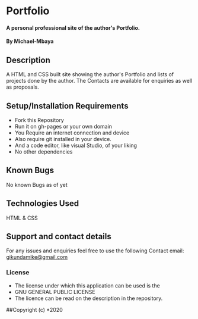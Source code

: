 # Portfolio

#### A personal professional site of the author's Portfolio.

#### By **Michael-Mbaya**

## Description
A HTML and CSS built site showing the author's Portfolio and lists of projects done by the author.
The Contacts are available for enquiries as well as proposals.
## Setup/Installation Requirements
* Fork this Repository
* Run it on gh-pages or your own domain
* You Require an internet connection and device
* Also require git installed in your device.
* And a code editor, like visual Studio, of your liking
* No other dependencies

## Known Bugs
No known Bugs as of yet
## Technologies Used
HTML & CSS
## Support and contact details
For any issues and enquiries feel free to use the following Contact email:
gikundamike@gmail.com
### License
* The license under which this application can be used is the
* GNU GENERAL PUBLIC LICENSE
* The licence can be read on the description in the repository.


##Copyright (c) *2020  
